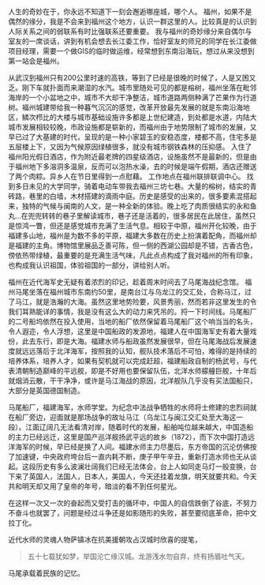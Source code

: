 ﻿人生的奇妙在于，你永远不知道下一刻会邂逅哪座城，哪个人。
福州，如果不是偶然的缘分，我是不会来到福州这个地方，认识一群这里的人。比较真是的认识到人际关系之间的弱联系有时比强联系还要重要。
我与福州的奇妙缘分来自偶尔与室友的一席谈话，讲到有机会想去长江委工作，恰好室友的师兄的同学在长江委做项目经理，需要一个做GIS的临时做运维，经常想到东南沿海玩，想过从来没想到第一站会是福州。

从武汉到福州只有200公里时速的高铁，等到了已经是很晚的时候了，人是又困又乏。刚下车就扑面而来潮湿的水汽。城市里随处可见的都是榕树，福州坐落在毗邻海岸的一个小盆地之中，城市不大却干净整洁，城市道路两侧种满了芒果作为行道树。福州城建带给我一种暮气沉沉的感觉，改革开放最先发展的就是东南沿海地区，鳞次栉比的大楼与城市基础设施许多都是上世纪建造，到处都是水道，内陆大城市发展相较较晚，市政设施都是崭新的，而福州由于地势限制了城市的发展，又早已过了大基建的时代，呈现的是一种小家碧玉的安稳态度，楼都不高，住宅多是五层楼上下，又因为气候原因绿植很多，就没有城市钢铁森林的压抑感。
入住了福州阳光假日酒店，作为附近最老牌的四星级酒店，设施虽然不是最新的，但是由于福州地下多溶洞多温泉，反而可以泡热水澡，去的时候是端午假期，酒店还赠送了两个肉粽。异乡人在节日里得到一点慰藉。
工作地点在福州联排联调中心。
找到多日未见的大学同学，骑着电动车带我去福州三坊七巷。大量的榕树，结实的青砖路，巷里的白墙，木材搭建的滴雨中庭。历史是感受的出来的，很多要素混搭起来，独特的气候与闽南的人文，是一种全新的体验。晚上吃了肉质很结实的永和鱼丸...在兜兜转转的巷子里解读城市，巷子还是活着的，很多居民在此居住，虽然只是惊鸿一瞥，但还是感觉城市充满了生活气息。相较于中原，福州开化较晚，由于福建多山地，福州是为数不多的平原，福建大多数在历史上扮演着配角，而福州却是福建的主角。博物馆里展品乏善可陈，但一侧的西湖公园却是不错，古香古色，傍依热带绿植，最重要的是充满生活气味，凡此点点构成了我对福州的所有印象，也构成我认识祖国，体验祖国的一部分，讲给别人听。

福州在近代海军史无疑有着浓烈的印记，趁着周末时间去了马尾海战纪念馆。
福州马尾坐落在福州城市东南约50里，是南台江与乌龙江的交汇处，合称马江，过了马江，就是浩瀚的大海。虽然这里地势险要，风景秀丽，然而若非这里发生的令我们耳熟能详的事情，我是没有这么大的动力来凭吊的。捋一下时间线。马尾船厂的二号船坞依然在投入使用，当地的船厂依然保留着马尾船厂这个响当当的名头，令人遐迩，令人浮想，这里是中国船政的发源地，福建人在中国海军史有着大量戏份，此去东行，即是大海。福建水师与船政虽然发展很早，但在马尾海战后发展速度就远远落后于北洋海军，按照我的认知，舰队技术落后不可怕，难得的是持续的培养体系，培养人才，如果有契机就可以完成赶超，福建船政自制的杨武号，与代表清朝制造巅峰的平远舰，即是不好用也要保留队伍，北洋水师艨艟巨舰，十年后就烟消云散，干干净净，或许是马江海战的原因，北洋舰队几乎没有买法国船只，大部分是英国德国制造。

马尾船厂，福建海军，水师学堂。为纪念中法战争牺牲的水师将士修建的忠烈祠就在船厂旁边，迎面就是那场战争的故址马江（乌龙江与闽江交汇处至大海这一段）。江面辽阔几无法看清对岸，随着时代的发展，船舶吨位越来越大，中国造船的主力已经远迁，这里是国产巡洋舰扬武平远的故乡（1872），而下次中国打造远洋海军的时候，早已经是换了人间。福建水师主力尽墨后，东方帝国的沉沦仿佛按了加速键，中央政府垮台后一直内耗不断，庚子甲午辛丑，重新打造水师也无从谈起。这段历史有多么波澜壮阔我们已经无法体会，台上人如同走马灯一般变换，台下来了英国人，法国人，日本人，美国人，今天还挂着龙旗，明天就要共和。今天共和明天却又用了皇帝的年号，暗淡的看不到任何星光。

在这样一次又一次的奋起而又受打击的循环中，中国人的自信跌倒了谷底，不努力不奋斗也就罢了，问题是经过斗争还是如影随形的失败，甚至要彻底革命，把中文拉丁化。

近代水师的灵魂人物萨镇冰在抗美援朝攻占汉城时欣喜的提笔，
> 五十七载犹如梦，举国沦亡缘汉城。龙游浅水勿自弃，终有扬眉吐气天。

马尾承载着民族的记忆。
